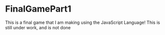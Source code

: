 # FinalGamePart1
This is a final game that I am making using the JavaScript Language! This is still under work, and is not done
